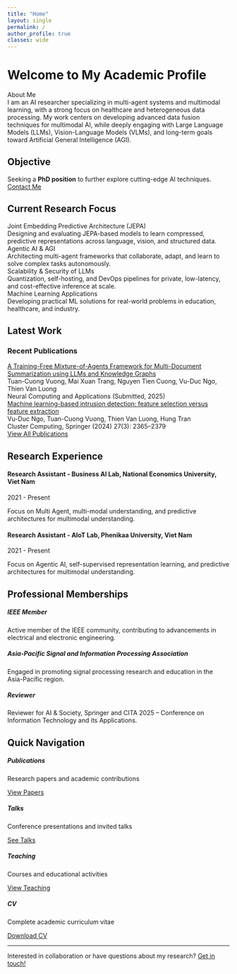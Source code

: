 ```yaml
---
title: "Home"
layout: single
permalink: /
author_profile: true
classes: wide
---
```


# Welcome to My Academic Profile

<div class="academic-highlight">
  <div class="highlight-title">About Me</div>
  <div class="highlight-content">
    I am an AI researcher specializing in multi-agent systems and multimodal learning, with a strong focus on healthcare and heterogeneous data processing. My work centers on developing advanced data fusion techniques for multimodal AI, while deeply engaging with Large Language Models (LLMs), Vision-Language Models (VLMs), and long-term goals toward Artificial General Intelligence (AGI).
  </div>
</div>

## Objective

<div class="academic-highlight">
  <div class="highlight-content">
   Seeking a <strong>PhD position</strong> to further explore cutting-edge AI techniques.
  </div>
</div>

<div class="objective-action" class="text-center mb-4">
    <a href="mailto:cngvng123@gmail.com" class="btn btn-primary">Contact Me</a>
  </div>

## Current Research Focus

<div class="responsive-grid cols-2 mb-4">
  <div class="research-area">
    <div class="research-title">Joint Embedding Predictive Architecture (JEPA)</div>
    <div class="research-description">
      Designing and evaluating JEPA-based models to learn compressed, predictive representations across language, vision, and structured data.
    </div>
  </div>
  
  <div class="research-area">
    <div class="research-title">Agentic AI & AGI</div>
    <div class="research-description">
      Architecting multi-agent frameworks that collaborate, adapt, and learn to solve complex tasks autonomously.
    </div>
  </div>
  
  <div class="research-area">
    <div class="research-title">Scalability & Security of LLMs</div>
    <div class="research-description">
      Quantization, self-hosting, and DevOps pipelines for private, low-latency, and cost-effective inference at scale.
    </div>
  </div>
  
  <div class="research-area">
    <div class="research-title">Machine Learning Applications</div>
    <div class="research-description">
      Developing practical ML solutions for real-world problems in education, healthcare, and industry.
    </div>
  </div>
</div>

## Latest Work

### Recent Publications

<div class="publication-item">
    <div class="publication-title">
        <a href="#">A Training-Free Mixture-of-Agents Framework for Multi-Document Summarization using LLMs and Knowledge Graphs</a>
    </div>
    <div class="publication-authors">
        <span class="author-highlight">Tuan-Cuong Vuong</span>, Mai Xuan Trang, Nguyen Tien Cuong, Vu-Duc Ngo, Thien Van Luong
    </div>
    <div class="publication-venue">
        <span class="journal-name">Neural Computing and Applications</span> <span class="year">(Submitted, 2025)</span>
    </div>
</div>

<div class="publication-item">
    <div class="publication-title">
        <a href="#">Machine learning-based intrusion detection: feature selection versus feature extraction</a>
    </div>
    <div class="publication-authors">
        Vu-Duc Ngo, <span class="author-highlight">Tuan-Cuong Vuong</span>, Thien Van Luong, Hung Tran
    </div>
    <div class="publication-venue">
        <span class="journal-name">Cluster Computing</span>, <span class="publisher">Springer</span> <span class="year">(2024)</span> <span class="volume-issue">27(3): 2365–2379</span>
    </div>
</div>



<div class="text-center mt-4">
  <a href="/publications/" class="btn btn-primary">View All Publications</a>
</div>

## Research Experience

<div class="card">
  <div class="card-body">
    <h4>Research Assistant - Business AI Lab, National Economics University, Viet Nam</h4>
    <p>2021 - Present</p>
    <p>Focus on Multi Agent, multi-modal understanding, and predictive architectures for multimodal understanding.</p>
  </div>
</div>

<div class="card">
  <div class="card-body">
    <h4>Research Assistant - AIoT Lab, Phenikaa University, Viet Nam</h4>
    <p>2021 - Present</p>
    <p>Focus on Agentic AI, self-supervised representation learning, and predictive architectures for multimodal understanding.</p>
  </div>
</div>

## Professional Memberships

<div class="responsive-grid cols-2">
  <div class="card text-center hover-lift">
    <div class="card-body">
      <i class="fas fa-users fa-2x text-primary mb-3"></i>
      <h5>IEEE Member</h5>
      <p>Active member of the IEEE community, contributing to advancements in electrical and electronic engineering.</p>
    </div>
  </div>
  
  <div class="card text-center hover-lift">
    <div class="card-body">
      <i class="fas fa-graduation-cap fa-2x text-primary mb-3"></i>
      <h5>Asia-Pacific Signal and Information Processing Association</h5>
      <p>Engaged in promoting signal processing research and education in the Asia-Pacific region.</p>
    </div>
  </div>
    <div class="card text-center hover-lift">
        <div class="card-body">
        <i class="fas fa-book fa-2x text-primary mb-3"></i>
        <h5>Reviewer</h5>
        <p>Reviewer for AI & Society, Springer and CITA 2025 – Conference on Information Technology and its Applications.</p>
        </div>
    </div>
</div>

## Quick Navigation

<div class="responsive-grid cols-4">
  <div class="card text-center hover-lift">
    <div class="card-body">
      <i class="fas fa-book-open fa-2x text-primary mb-3"></i>
      <h5>Publications</h5>
      <p>Research papers and academic contributions</p>
      <a href="/publications/" class="btn btn-outline">View Papers</a>
    </div>
  </div>
  
  <div class="card text-center hover-lift">
    <div class="card-body">
      <i class="fas fa-microphone fa-2x text-primary mb-3"></i>
      <h5>Talks</h5>
      <p>Conference presentations and invited talks</p>
      <a href="/talks/" class="btn btn-outline">See Talks</a>
    </div>
  </div>
  
  <div class="card text-center hover-lift">
    <div class="card-body">
      <i class="fas fa-chalkboard-teacher fa-2x text-primary mb-3"></i>
      <h5>Teaching</h5>
      <p>Courses and educational activities</p>
      <a href="/teaching/" class="btn btn-outline">View Teaching</a>
    </div>
  </div>
  
  <div class="card text-center hover-lift">
    <div class="card-body">
      <i class="fas fa-file-alt fa-2x text-primary mb-3"></i>
      <h5>CV</h5>
      <p>Complete academic curriculum vitae</p>
      <a href="/cv/" class="btn btn-outline">Download CV</a>
    </div>
  </div>
</div>

---

<div class="text-center">
  <p class="text-muted">
    Interested in collaboration or have questions about my research? 
    <a href="mailto:cngvng123@gmail.com">Get in touch!</a>
  </p>
</div>
